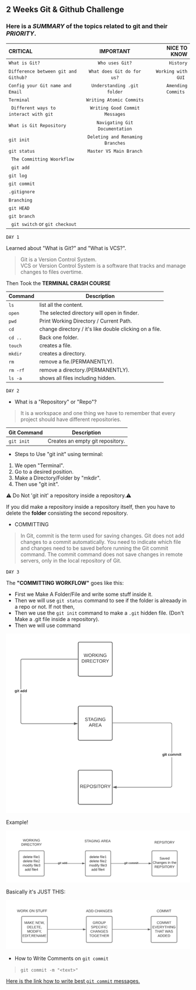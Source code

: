 ## 2 Weeks Git & Github Challenge

### Here is a _SUMMARY_ of the topics related to git and their _PRIORITY_. 

 CRITICAL                                 |             IMPORTANT                | NICE TO KNOW |
| :---                                    |               :---:                  |     ---:     |
| `What is Git?`                          | `Who uses Git?`                      | `History`    |
|` Difference between git and Github? `   | `What does Git do for us?`           | `Working with GUI `  |
|` Config your Git name and Email `       | `Understanding .git folder`          | `Amending Commits `|
|` Terminal `                             | `Writing Atomic Commits`             | ` `|
|` Different ways to interact with git`   | `Writing Good Commit Messages`       | ` `|
|` What is Git Repository `               | `Navigating Git Documentation`       | ` `|
|` git init `                             | `Deleting and Renaming Branches`     | ` `|
|` git status `                           | `Master VS Main Branch`              | ` `|
|` The Committing Woorkflow`              | `                        `           | ` `|
|` git add`                               | `                        `           | ` `|
|` git log `                              | `                        `           | ` `|
|` git commit `                           | `                        `           | ` `|
|` .gitignore `                           | `                        `           | ` `|
|` Branching `                            | `                        `           | ` `|
|` git HEAD `                             | `                        `           | ` `|
|` git branch `                           | `                        `           | ` `|
|` git switch` or `git checkout`          | `                        `           | ` `|








```
DAY 1
```
Learned about "What is Git?" and "What is VCS?".  
>Git is a Version Control System.  
>VCS or Version Control System is a software that tracks and manage changes to files overtime.

Then Took the <b>TERMINAL CRASH COURSE</b>

| Command | Description |
| --- | --- |
| `ls` | list all the content.                                    |
| `open` | The selected directory will open in finder.            |
| `pwd` | Print Working Directory / Current Path.                 |
| `cd` | change directory / it's like double clicking on a file.  |
| `cd ..` | Back one folder.                                      |
| `touch` | creates a file.                                       |  
| `mkdir` |creates a directory.                                   |
| `rm` | remove a fie.(PERMANENTLY).                              |
| `rm -rf` | remove a directory.(PERMANENTLY).                    |
| `ls -a` | shows all files including hidden.                     |

```
DAY 2
```
- What is a "Repository" or "Repo"?       
>It is a workspace and one thing we have to remember that every project should have different repositories.

| Git Command | Description |
| --- | --- |
| `git init` | Creates an empty git repository.                |



- Steps to Use "git init" using terminal:
1. We open "Terminal".
2. Go to a desired position.
3. Make a Directory/Folder by "mkdir".
4. Then use "git init".

:warning: Do Not 'git init' a repository inside a repository.:warning:

If you did make a repository inside a repository itself, then you have to delete the **folder** consisting the second repository.


- COMMITTING
>In Git, commit is the term used for saving changes. Git does not add changes to a commit automatically. You need to indicate which file and changes need to be saved before running the Git commit command. The commit command does not save changes in remote servers, only in the local repository of Git.


```
DAY 3
```

The **"COMMITTING WORKFLOW"** goes like this:
- First we Make A Folder/File and write some stuff inside it.
- Then we will use `git status` command to see if the folder is alreaady in a repo or not. If not then,
- Then we use the `git init` command to make a `.git` hidden file. (Don't Make a .git file inside a repository).
- Then we will use command 

![alt text](https://github.com/raghavguptaa/2Weeks_Git-Github-Challenge/blob/main/Flowchart's/GIT1.png)

Example!

![alt text](https://github.com/raghavguptaa/2Weeks_Git-Github-Challenge/blob/main/Flowchart's/GIT2.png)

Basically it's JUST THIS:

![alt text](https://github.com/raghavguptaa/2Weeks_Git-Github-Challenge/blob/main/Flowchart's/GIT3.png)

- How to Write Comments on `git commit`
> `git commit -m "<text>" `

[Here is the link how to write best `git commit` messages.](https://www.freecodecamp.org/news/writing-good-commit-messages-a-practical-guide/)
